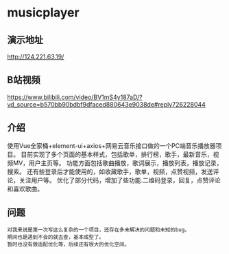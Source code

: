 # musicplayer
## 演示地址
http://124.221.63.19/
## B站视频
https://www.bilibili.com/video/BV1mS4y187aD/?vd_source=b570bb90bdbf9dfaced880643e9038de#reply726228044
## 介绍 
使用Vue全家桶+element-ui+axios+网易云音乐接口做的一个PC端音乐播放器项目。
目前实现了多个页面的基本样式，包括歌单，排行榜，歌手，最新音乐，视频MV，用户主页等。
功能方面包括歌曲播放，歌词展示，播放列表，播放记录，搜索。
还有些登录后才能使用的，如收藏歌手，歌单，视频，点赞视频，发送评论，关注用户等。
优化了部分代码，增加了些功能.二维码登录，回复，点赞评论和喜欢歌曲。
## 问题
```
对我来说是第一次写这么复杂的一个项目，还存在多未解决的问题和未知的bug。
期间也是遇到不会的就去查，基本成型了。
暂时也没有做适配优化等，后续还有很大的优化空间。

